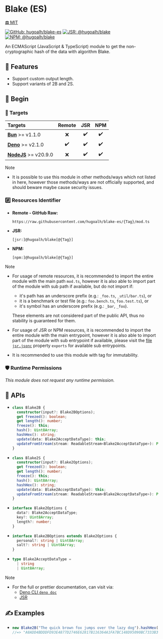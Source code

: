 # Blake (ES)

[**⚖️** MIT](./LICENSE.md)

[![GitHub: hugoalh/blake-es](https://img.shields.io/github/v/release/hugoalh/blake-es?label=hugoalh/blake-es&labelColor=181717&logo=github&logoColor=ffffff&sort=semver&style=flat "GitHub: hugoalh/blake-es")](https://github.com/hugoalh/blake-es)
[![JSR: @hugoalh/blake](https://img.shields.io/jsr/v/@hugoalh/blake?label=@hugoalh/blake&labelColor=F7DF1E&logo=jsr&logoColor=000000&style=flat "JSR: @hugoalh/blake")](https://jsr.io/@hugoalh/blake)
[![NPM: @hugoalh/blake](https://img.shields.io/npm/v/@hugoalh/blake?label=@hugoalh/blake&labelColor=CB3837&logo=npm&logoColor=ffffff&style=flat "NPM: @hugoalh/blake")](https://www.npmjs.com/package/@hugoalh/blake)

An ECMAScript (JavaScript & TypeScript) module to get the non-cryptographic hash of the data with algorithm Blake.

## 🌟 Features

- Support custom output length.
- Support variants of 2B and 2S.

## 🔰 Begin

### 🎯 Targets

| **Targets** | **Remote** | **JSR** | **NPM** |
|:--|:-:|:-:|:-:|
| **[Bun](https://bun.sh/)** >= v1.1.0 | ❌ | ✔️ | ✔️ |
| **[Deno](https://deno.land/)** >= v2.1.0 | ✔️ | ✔️ | ✔️ |
| **[NodeJS](https://nodejs.org/)** >= v20.9.0 | ❌ | ✔️ | ✔️ |

> [!NOTE]
> - It is possible to use this module in other methods/ways which not listed in here, however those methods/ways are not officially supported, and should beware maybe cause security issues.

### #️⃣ Resources Identifier

- **Remote - GitHub Raw:**
  ```
  https://raw.githubusercontent.com/hugoalh/blake-es/{Tag}/mod.ts
  ```
- **JSR:**
  ```
  [jsr:]@hugoalh/blake[@{Tag}]
  ```
- **NPM:**
  ```
  [npm:]@hugoalh/blake[@{Tag}]
  ```

> [!NOTE]
> - For usage of remote resources, it is recommended to import the entire module with the main path `mod.ts`, however it is also able to import part of the module with sub path if available, but do not import if:
>
>   - it's path has an underscore prefix (e.g.: `_foo.ts`, `_util/bar.ts`), or
>   - it is a benchmark or test file (e.g.: `foo.bench.ts`, `foo.test.ts`), or
>   - it's symbol has an underscore prefix (e.g.: `_bar`, `_foo`).
>
>   These elements are not considered part of the public API, thus no stability is guaranteed for them.
> - For usage of JSR or NPM resources, it is recommended to import the entire module with the main entrypoint, however it is also able to import part of the module with sub entrypoint if available, please visit the [file `jsr.jsonc`](./jsr.jsonc) property `exports` for available sub entrypoints.
> - It is recommended to use this module with tag for immutability.

### 🛡️ Runtime Permissions

*This module does not request any runtime permission.*

## 🧩 APIs

- ```ts
  class Blake2B {
    constructor(input?: Blake2BOptions);
    get freezed(): boolean;
    get length(): number;
    freeze(): this;
    hash(): Uint8Array;
    hashHex(): string;
    update(data: Blake2AcceptDataType): this;
    updateFromStream(stream: ReadableStream<Blake2AcceptDataType>): Promise<this>;
  }
  ```
- ```ts
  class Blake2S {
    constructor(input?: Blake2Options);
    get freezed(): boolean;
    get length(): number;
    freeze(): this;
    hash(): Uint8Array;
    hashHex(): string;
    update(data: Blake2AcceptDataType): this;
    updateFromStream(stream: ReadableStream<Blake2AcceptDataType>): Promise<this>;
  }
  ```
- ```ts
  interface Blake2Options {
    data?: Blake2AcceptDataType;
    key?: Uint8Array;
    length?: number;
  }
  ```
- ```ts
  interface Blake2BOptions extends Blake2Options {
    personal?: string | Uint8Array;
    salt?: string | Uint8Array;
  }
  ```
- ```ts
  type Blake2AcceptDataType =
    | string
    | Uint8Array;
  ```

> [!NOTE]
> - For the full or prettier documentation, can visit via:
>   - [Deno CLI `deno doc`](https://docs.deno.com/runtime/reference/cli/documentation_generator/)
>   - [JSR](https://jsr.io/@hugoalh/blake)

## ✍️ Examples

- ```ts
  new Blake2B("The quick brown fox jumps over the lazy dog").hashHex();
  //=> "A8ADD4BDDDFD93E4877D2746E62817B116364A1FA7BC148D95090BC7333B3673F82401CF7AA2E4CB1ECD90296E3F14CB5413F8ED77BE73045B13914CDCD6A918"
  ```
